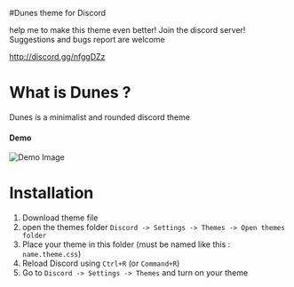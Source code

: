 #Dunes theme for Discord

help me to make this theme even better! Join the discord server! Suggestions and bugs report are welcome

http://discord.gg/nfggDZz

# What is Dunes ?
Dunes is a minimalist and rounded discord theme

#### Demo
![Demo Image](https://i.imgur.com/RATfN5X.jpg)

# Installation
1. Download theme file
2. open the themes folder `Discord -> Settings -> Themes -> Open themes folder`
3. Place your theme in this folder (must be named like this : `name.theme.css`)
4. Reload Discord using `Ctrl+R` (or `Command+R`)
5. Go to `Discord -> Settings -> Themes` and turn on your theme
